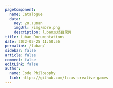 ```yaml
---
pageComponent:
  name: Catalogue
  data:
    key: 20.luban
    imgUrl: /img/more.png
    description: luban文档目录页
title: Luban Documentations
date: 2022-05-25 11:50:56
permalink: /luban/
sidebar: false
article: false
comment: false
editLink: false
author:
  name: Code Philosophy
  link: https://github.com/focus-creative-games
---
```

